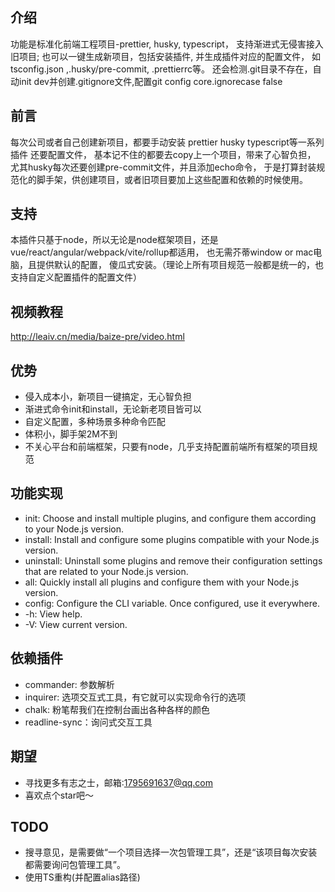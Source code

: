 ## 介绍

功能是标准化前端工程项目-prettier, husky, typescript，
支持渐进式无侵害接入旧项目;
也可以一键生成新项目，包括安装插件, 并生成插件对应的配置文件，
如tsconfig.json ,.husky/pre-commit, .prettierrc等。
还会检测.git目录不存在，自动init dev并创建.gitignore文件,配置git config core.ignorecase false

## 前言

每次公司或者自己创建新项目，都要手动安装 prettier husky typescript等一系列插件 还要配置文件，
基本记不住的都要去copy上一个项目，带来了心智负担，
尤其husky每次还要创建pre-commit文件，并且添加echo命令，
于是打算封装规范化的脚手架，供创建项目，或者旧项目要加上这些配置和依赖的时候使用。

## 支持

本插件只基于node，所以无论是node框架项目，还是vue/react/angular/webpack/vite/rollup都适用，
也无需芥蒂window or mac电脑，且提供默认的配置，
傻瓜式安装。（理论上所有项目规范一般都是统一的，也支持自定义配置插件的配置文件）

## 视频教程
http://leaiv.cn/media/baize-pre/video.html

## 优势

- 侵入成本小，新项目一键搞定，无心智负担
- 渐进式命令init和install，无论新老项目皆可以
- 自定义配置，多种场景多种命令匹配
- 体积小，脚手架2M不到
- 不关心平台和前端框架，只要有node，几乎支持配置前端所有框架的项目规范

## 功能实现

- init: Choose and install multiple plugins, and configure them according to your Node.js version.
- install: Install and configure some plugins compatible with your Node.js version.
- uninstall: Uninstall some plugins and remove their configuration settings that are related to your Node.js version.
- all: Quickly install all plugins and configure them with your Node.js version.
- config: Configure the CLI variable. Once configured, use it everywhere.
- -h: View help.
- -V: View current version.

## 依赖插件

- commander: 参数解析
- inquirer: 选项交互式工具，有它就可以实现命令行的选项
- chalk: 粉笔帮我们在控制台画出各种各样的颜色
- readline-sync：询问式交互工具

## 期望

- 寻找更多有志之士，邮箱:1795691637@qq.com
- 喜欢点个star吧～

## TODO
- 搜寻意见，是需要做“一个项目选择一次包管理工具”，还是“该项目每次安装都需要询问包管理工具”。
- 使用TS重构(并配置alias路径)
